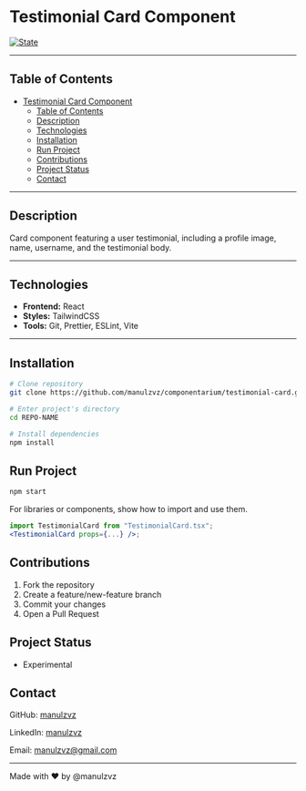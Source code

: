 # Testimonial Card Component

[![State](https://img.shields.io/badge/state-in%20development-yellow)](https://github.com/manulzvz/componentarium/testimonial-card)

---

## Table of Contents

- [Testimonial Card Component](#testimonial-card-component)
  - [Table of Contents](#table-of-contents)
  - [Description](#description)
  - [Technologies](#technologies)
  - [Installation](#installation)
  - [Run Project](#run-project)
  - [Contributions](#contributions)
  - [Project Status](#project-status)
  - [Contact](#contact)

---

## Description

Card component featuring a user testimonial, including a profile image, name, username, and the testimonial body.

---

## Technologies

- **Frontend:** React
- **Styles:** TailwindCSS
- **Tools:** Git, Prettier, ESLint, Vite

---

## Installation

```bash
# Clone repository
git clone https://github.com/manulzvz/componentarium/testimonial-card.git

# Enter project's directory
cd REPO-NAME

# Install dependencies
npm install
```

## Run Project

```bash
npm start
```

For libraries or components, show how to import and use them.

```jsx
import TestimonialCard from "TestimonialCard.tsx";
<TestimonialCard props={...} />;
```

## Contributions

1. Fork the repository
2. Create a feature/new-feature branch
3. Commit your changes
4. Open a Pull Request

## Project Status

- Experimental

## Contact

GitHub: [manulzvz](https://github.com/manulzvz)

LinkedIn: [manulzvz](https://www.linkedin.com/in/manulzvz/)

Email: <manulzvz@gmail.com>

---

Made with ♥︎ by @manulzvz
